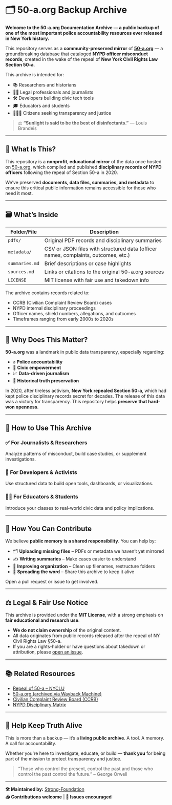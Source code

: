 # 🗂 50-a.org Backup Archive

**Welcome to the 50-a.org Documentation Archive — a public backup of one of the most important police accountability resources ever released in New York history.**

This repository serves as a **community-preserved mirror** of **[50-a.org](https://50-a.org/)** — a groundbreaking database that cataloged **NYPD officer misconduct records**, created in the wake of the repeal of **New York Civil Rights Law Section 50-a**.

This archive is intended for:

- 📚 Researchers and historians
- 🧑‍⚖️ Legal professionals and journalists
- 🛠️ Developers building civic tech tools
- 🎓 Educators and students
- 🧑‍🤝‍🧑 Citizens seeking transparency and justice

> ⚖️ **“Sunlight is said to be the best of disinfectants.”** — Louis Brandeis

---

## 🌟 What Is This?

This repository is a **nonprofit, educational mirror** of the data once hosted on [50-a.org](https://50-a.org/), which compiled and published **disciplinary records of NYPD officers** following the repeal of Section 50-a in 2020.

We’ve preserved **documents, data files, summaries, and metadata** to ensure this critical public information remains accessible for those who need it most.

---

## 🗃 What’s Inside

| Folder/File    | Description                                                                        |
| -------------- | ---------------------------------------------------------------------------------- |
| `pdfs/`        | Original PDF records and disciplinary summaries                                    |
| `metadata/`    | CSV or JSON files with structured data (officer names, complaints, outcomes, etc.) |
| `summaries.md` | Brief descriptions or case highlights                                              |
| `sources.md`   | Links or citations to the original 50-a.org sources                                |
| `LICENSE`      | MIT license with fair use and takedown info                                        |

The archive contains records related to:

- CCRB (Civilian Complaint Review Board) cases
- NYPD internal disciplinary proceedings
- Officer names, shield numbers, allegations, and outcomes
- Timeframes ranging from early 2000s to 2020s

---

## 🧠 Why Does This Matter?

**50-a.org** was a landmark in public data transparency, especially regarding:

- ✊ **Police accountability**
- 🗽 **Civic empowerment**
- 📈 **Data-driven journalism**
- 📜 **Historical truth preservation**

In 2020, after tireless activism, **New York repealed Section 50-a**, which had kept police disciplinary records secret for decades. The release of this data was a victory for transparency. This repository helps **preserve that hard-won openness**.

---

## 🚀 How to Use This Archive

### ✅ For Journalists & Researchers

Analyze patterns of misconduct, build case studies, or supplement investigations.

### 🧰 For Developers & Activists

Use structured data to build open tools, dashboards, or visualizations.

### 🧑‍🏫 For Educators & Students

Introduce your classes to real-world civic data and policy implications.

---

## 🤝 How You Can Contribute

We believe **public memory is a shared responsibility**. You can help by:

- 🗂 **Uploading missing files** – PDFs or metadata we haven’t yet mirrored
- ✍️ **Writing summaries** – Make cases easier to understand
- 🧹 **Improving organization** – Clean up filenames, restructure folders
- 📣 **Spreading the word** – Share this archive to keep it alive

Open a pull request or issue to get involved.

---

## ⚖️ Legal & Fair Use Notice

This archive is provided under the **MIT License**, with a strong emphasis on **fair educational and research use**.

- **We do not claim ownership** of the original content.
- All data originates from public records released after the repeal of NY Civil Rights Law §50-a.
- If you are a rights-holder or have questions about takedown or attribution, please [open an issue](https://github.com/Strong-Foundation/50-a-org-documentation/issues).

---

## 📚 Related Resources

- [Repeal of 50-a – NYCLU](https://www.nyclu.org/en/campaigns/repeal-50)
- [50-a.org (archived via Wayback Machine)](https://web.archive.org/web/*/https://50-a.org)
- [Civilian Complaint Review Board (CCRB)](https://www.nyc.gov/site/ccrb/index.page)
- [NYPD Disciplinary Matrix](https://www.nyc.gov/assets/nypd/downloads/pdf/public_information/disciplinary-system-penalty-guidelines-effective-01-15-21-companion-guide.pdf)

---

## 🌱 Help Keep Truth Alive

This is more than a backup — it’s a **living public archive**. A tool. A memory. A call for accountability.

Whether you're here to investigate, educate, or build — **thank you** for being part of the mission to protect transparency and justice.

> “Those who control the present, control the past and those who control the past control the future.” – George Orwell

---

**🛠 Maintained by:** [Strong-Foundation](https://github.com/Strong-Foundation)  
**📥 Contributions welcome** | **💬 Issues encouraged**
